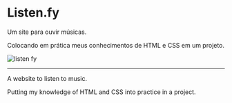# Listen.fy
Um site para ouvir músicas.

Colocando em prática meus conhecimentos de HTML e CSS em um projeto.

![listen fy](https://user-images.githubusercontent.com/111544279/229325724-7486dbd6-85ab-46ab-94b2-6cc57c59c2e4.JPG)

----------------------------------------------------------------------------------------------------------------------

A website to listen to music.

Putting my knowledge of HTML and CSS into practice in a project.
